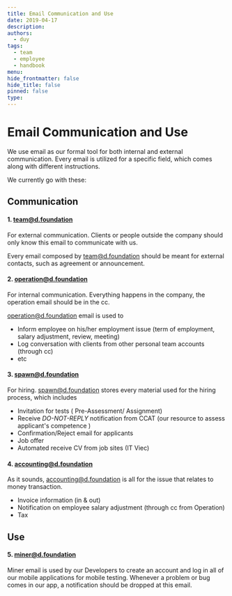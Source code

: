 ```yaml
---
title: Email Communication and Use
date: 2019-04-17
description: 
authors: 
  - duy
tags: 
  - team
  - employee
  - handbook
menu: 
hide_frontmatter: false
hide_title: false
pinned: false
type:
---
```

# Email Communication and Use
We use email as our formal tool for both internal and external communication.
Every email is utilized for a specific field, which comes along with different instructions.

We currently go with these:

## Communication
#### 1. team@d.foundation
For external communication. Clients or people outside the company should only know this email to communicate with us.

Every email composed by team@d.foundation should be meant for external contacts, such as agreement or announcement.

#### 2. operation@d.foundation
For internal communication. Everything happens in the company, the operation email should be in the cc.

operation@d.foundation email is used to

- Inform employee on his/her employment issue (term of employment, salary adjustment, review, meeting)
- Log conversation with clients from other personal team accounts (through cc)
- etc

#### 3. spawn@d.foundation
For hiring. spawn@d.foundation stores every material used for the hiring process, which includes

- Invitation for tests ( Pre-Assessment/ Assignment)
- Receive *DO-NOT-REPLY* notification from CCAT (our resource to assess applicant's competence )
- Confirmation/Reject email for applicants
- Job offer
- Automated receive CV from job sites (IT Viec)

#### 4. accounting@d.foundation
As it sounds, accounting@d.foundation is all for the issue that relates to money transaction.

- Invoice information (in & out)
- Notification on employee salary adjustment (through cc from Operation)
- Tax

## Use
#### 5. miner@d.foundation
Miner email is used by our Developers to create an account and log in all of our mobile applications for mobile testing.
Whenever a problem or bug comes in our app, a notification should be dropped at this email.
